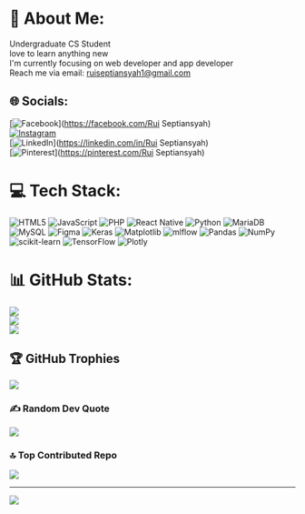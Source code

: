 # 💫 About Me:
Undergraduate CS Student<br>love to learn anything new<br>I'm currently focusing on web developer and app developer<br>Reach me via email: ruiseptiansyah1@gmail.com<br>


## 🌐 Socials:
[![Facebook](https://img.shields.io/badge/Facebook-%231877F2.svg?logo=Facebook&logoColor=white)](https://facebook.com/Rui Septiansyah)<br> [![Instagram](https://img.shields.io/badge/Instagram-%23E4405F.svg?logo=Instagram&logoColor=white)](https://instagram.com/rsepth)<br> [![LinkedIn](https://img.shields.io/badge/LinkedIn-%230077B5.svg?logo=linkedin&logoColor=white)](https://linkedin.com/in/Rui Septiansyah)<br> [![Pinterest](https://img.shields.io/badge/Pinterest-%23E60023.svg?logo=Pinterest&logoColor=white)](https://pinterest.com/Rui Septiansyah) 

# 💻 Tech Stack:
![HTML5](https://img.shields.io/badge/html5-%23E34F26.svg?style=flat-square&logo=html5&logoColor=white) ![JavaScript](https://img.shields.io/badge/javascript-%23323330.svg?style=flat-square&logo=javascript&logoColor=%23F7DF1E) ![PHP](https://img.shields.io/badge/php-%23777BB4.svg?style=flat-square&logo=php&logoColor=white) ![React Native](https://img.shields.io/badge/react_native-%2320232a.svg?style=flat-square&logo=react&logoColor=%2361DAFB) ![Python](https://img.shields.io/badge/python-3670A0?style=flat-square&logo=python&logoColor=ffdd54) ![MariaDB](https://img.shields.io/badge/MariaDB-003545?style=flat-square&logo=mariadb&logoColor=white) ![MySQL](https://img.shields.io/badge/mysql-4479A1.svg?style=flat-square&logo=mysql&logoColor=white) ![Figma](https://img.shields.io/badge/figma-%23F24E1E.svg?style=flat-square&logo=figma&logoColor=white) ![Keras](https://img.shields.io/badge/Keras-%23D00000.svg?style=flat-square&logo=Keras&logoColor=white) ![Matplotlib](https://img.shields.io/badge/Matplotlib-%23ffffff.svg?style=flat-square&logo=Matplotlib&logoColor=black) ![mlflow](https://img.shields.io/badge/mlflow-%23d9ead3.svg?style=flat-square&logo=numpy&logoColor=blue) ![Pandas](https://img.shields.io/badge/pandas-%23150458.svg?style=flat-square&logo=pandas&logoColor=white) ![NumPy](https://img.shields.io/badge/numpy-%23013243.svg?style=flat-square&logo=numpy&logoColor=white) ![scikit-learn](https://img.shields.io/badge/scikit--learn-%23F7931E.svg?style=flat-square&logo=scikit-learn&logoColor=white) ![TensorFlow](https://img.shields.io/badge/TensorFlow-%23FF6F00.svg?style=flat-square&logo=TensorFlow&logoColor=white) ![Plotly](https://img.shields.io/badge/Plotly-%233F4F75.svg?style=flat-square&logo=plotly&logoColor=white)
# 📊 GitHub Stats:
![](https://github-readme-stats.vercel.app/api?username=ruiseptiansyah&theme=tokyonight&hide_border=true&include_all_commits=true&count_private=true)<br/>
![](https://github-readme-streak-stats.herokuapp.com/?user=ruiseptiansyah&theme=tokyonight&hide_border=true)<br/>
![](https://github-readme-stats.vercel.app/api/top-langs/?username=ruiseptiansyah&theme=tokyonight&hide_border=true&include_all_commits=true&count_private=true&layout=compact)

## 🏆 GitHub Trophies
![](https://github-profile-trophy.vercel.app/?username=ruiseptiansyah&theme=tokyonight&no-frame=true&no-bg=false&margin-w=4)

### ✍️ Random Dev Quote
![](https://quotes-github-readme.vercel.app/api?type=horizontal&theme=tokyonight)

### 🔝 Top Contributed Repo
![](https://github-contributor-stats.vercel.app/api?username=ruiseptiansyah&limit=5&theme=tokyonight&combine_all_yearly_contributions=true)

---
[![](https://visitcount.itsvg.in/api?id=ruiseptiansyah&icon=5&color=10)](https://visitcount.itsvg.in)

<!-- Proudly created with GPRM ( https://gprm.itsvg.in ) -->
